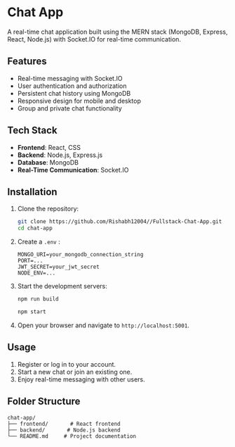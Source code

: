 # Chat App

A real-time chat application built using the MERN stack (MongoDB, Express, React, Node.js) with Socket.IO for real-time communication.

## Features

- Real-time messaging with Socket.IO
- User authentication and authorization
- Persistent chat history using MongoDB
- Responsive design for mobile and desktop
- Group and private chat functionality

## Tech Stack

- **Frontend**: React, CSS
- **Backend**: Node.js, Express.js
- **Database**: MongoDB
- **Real-Time Communication**: Socket.IO

## Installation

1. Clone the repository:
    ```bash
    git clone https://github.com/Rishabh12004//Fullstack-Chat-App.git
    cd chat-app
    ```

2. Create a `.env` :
    ```
    MONGO_URI=your_mongodb_connection_string
    PORT=...  
    JWT_SECRET=your_jwt_secret
    NODE_ENV=...
    ```

4. Start the development servers:
    ```bash
    npm run build

    npm start
    ```

5. Open your browser and navigate to `http://localhost:5001`.

## Usage

1. Register or log in to your account.
2. Start a new chat or join an existing one.
3. Enjoy real-time messaging with other users.

## Folder Structure

```
chat-app/
├── frontend/       # React frontend
├── backend/       # Node.js backend
└── README.md     # Project documentation
```